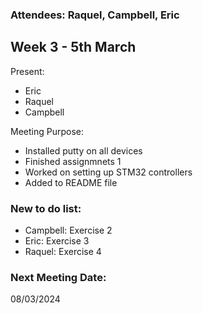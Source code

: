 ### Attendees: Raquel, Campbell, Eric
## Week 3 - 5th March

Present:
- Eric
- Raquel
- Campbell

Meeting Purpose:
- Installed putty on all devices
- Finished assignmnets 1
- Worked on setting up STM32 controllers
- Added to README file

### New to do list:
- Campbell: Exercise 2
- Eric: Exercise 3
- Raquel: Exercise 4

### Next Meeting Date:
08/03/2024
